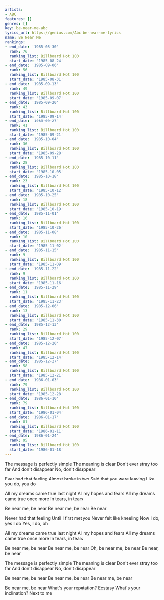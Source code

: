 ```yaml
---
artists:
- ABC
features: []
genres: []
key: be-near-me-abc
lyrics_url: https://genius.com/Abc-be-near-me-lyrics
name: Be Near Me
rankings:
- end_date: '1985-08-30'
  rank: 76
  ranking_list: Billboard Hot 100
  start_date: '1985-08-24'
- end_date: '1985-09-06'
  rank: 56
  ranking_list: Billboard Hot 100
  start_date: '1985-08-31'
- end_date: '1985-09-13'
  rank: 49
  ranking_list: Billboard Hot 100
  start_date: '1985-09-07'
- end_date: '1985-09-20'
  rank: 43
  ranking_list: Billboard Hot 100
  start_date: '1985-09-14'
- end_date: '1985-09-27'
  rank: 41
  ranking_list: Billboard Hot 100
  start_date: '1985-09-21'
- end_date: '1985-10-04'
  rank: 36
  ranking_list: Billboard Hot 100
  start_date: '1985-09-28'
- end_date: '1985-10-11'
  rank: 28
  ranking_list: Billboard Hot 100
  start_date: '1985-10-05'
- end_date: '1985-10-18'
  rank: 23
  ranking_list: Billboard Hot 100
  start_date: '1985-10-12'
- end_date: '1985-10-25'
  rank: 18
  ranking_list: Billboard Hot 100
  start_date: '1985-10-19'
- end_date: '1985-11-01'
  rank: 16
  ranking_list: Billboard Hot 100
  start_date: '1985-10-26'
- end_date: '1985-11-08'
  rank: 10
  ranking_list: Billboard Hot 100
  start_date: '1985-11-02'
- end_date: '1985-11-15'
  rank: 9
  ranking_list: Billboard Hot 100
  start_date: '1985-11-09'
- end_date: '1985-11-22'
  rank: 9
  ranking_list: Billboard Hot 100
  start_date: '1985-11-16'
- end_date: '1985-11-29'
  rank: 11
  ranking_list: Billboard Hot 100
  start_date: '1985-11-23'
- end_date: '1985-12-06'
  rank: 13
  ranking_list: Billboard Hot 100
  start_date: '1985-11-30'
- end_date: '1985-12-13'
  rank: 29
  ranking_list: Billboard Hot 100
  start_date: '1985-12-07'
- end_date: '1985-12-20'
  rank: 47
  ranking_list: Billboard Hot 100
  start_date: '1985-12-14'
- end_date: '1985-12-27'
  rank: 58
  ranking_list: Billboard Hot 100
  start_date: '1985-12-21'
- end_date: '1986-01-03'
  rank: 79
  ranking_list: Billboard Hot 100
  start_date: '1985-12-28'
- end_date: '1986-01-10'
  rank: 79
  ranking_list: Billboard Hot 100
  start_date: '1986-01-04'
- end_date: '1986-01-17'
  rank: 81
  ranking_list: Billboard Hot 100
  start_date: '1986-01-11'
- end_date: '1986-01-24'
  rank: 95
  ranking_list: Billboard Hot 100
  start_date: '1986-01-18'
---
```

The message is perfectly simple
The meaning is clear
Don't ever stray too far
And don't disappear
No, don't disappear

Ever had that feeling
Almost broke in two
Said that you were leaving
Like you do, you do

All my dreams came true last night
All my hopes and fears
All my dreams came true once more
In tears, in tears

Be near me, be near
Be near me, be near
Be near

Never had that feeling
Until I first met you
Never felt like kneeling
Now I do, yes I do
Yes, I do, oh

All my dreams came true last night
All my hopes and fears
All my dreams came true once more
In tears, in tears

Be near me, be near
Be near me, be near
Oh, be near me, be near
Be near, be near

The message is perfectly simple
The meaning is clear
Don't ever stray too far
And don't disappear
No, don't disappear

Be near me, be near
Be near me, be near
Be near me, be near

Be near me, be near
What's your reputation?
Ecstasy
What's your inclination?
Next to me
